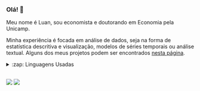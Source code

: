 ### Olá! 👋

Meu nome é Luan, sou economista e doutorando em Economia pela Unicamp. 

Minha experiência é focada em análise de dados, seja na forma de estatística descritiva e visualização, modelos de séries temporais ou análise textual. Alguns dos meus projetos podem ser encontrados [nesta página](https://luanmugarte.github.io/projects/).

<details>
  <summary>:zap: Linguagens Usadas</summary>
  <img src="https://github-readme-stats.vercel.app/api/top-langs/?username=anajuliabit&layout=compact&bg_color=ffffff&text_color=333333">
</details>
<br/>

[<img src="https://img.shields.io/badge/linkedin-%230077B5.svg?&style=for-the-badge&logo=linkedin&logoColor=white" />](https://www.linkedin.com/in/luanmugarte/)
[<img src="https://img.shields.io/badge/Gmail-D14836?style=for-the-badge&logo=gmail&logoColor=white" />](mailto:luanlimamugarte@gmail.com)
